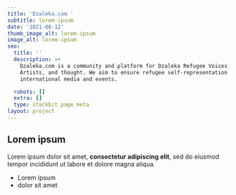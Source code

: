 ```yaml
---
title: 'Dzaleka.com '
subtitle: lorem-ipsum
date: '2021-08-12'
thumb_image_alt: lorem-ipsum
image_alt: lorem-ipsum
seo:
  title: ''
  description: >+
    Dzaleka.com is a community and platform for Dzaleka Refugee Voices, Stories,
    Artists, and thought. We aim to ensure refugee self-representation in
    international media and events.

  robots: []
  extra: []
  type: stackbit_page_meta
layout: project
---
```

## Lorem ipsum

Lorem ipsum dolor sit amet, **consectetur adipiscing elit**, sed do eiusmod tempor incididunt ut labore et dolore magna aliqua.

- Lorem ipsum
- dolor sit amet